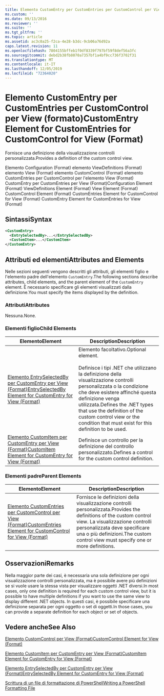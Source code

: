 ```yaml
---
title: Elemento CustomEntry per CustomEntries per CustomControl per View (Format) | Microsoft Docs
ms.custom: ''
ms.date: 09/13/2016
ms.reviewer: ''
ms.suite: ''
ms.tgt_pltfrm: ''
ms.topic: article
ms.assetid: ac3c0a25-f2ca-4e28-b3dc-9cb06a76d92a
caps.latest.revision: 11
ms.openlocfilehash: 7804155bffeb1f0df8339f797bf59f8def56a3fc
ms.sourcegitcommit: debd2b38fb8070a7357bf1a4bf9cc736f3702f31
ms.translationtype: MT
ms.contentlocale: it-IT
ms.lasthandoff: 12/05/2019
ms.locfileid: "72364020"
---
```

# <a name="customentry-element-for-customentries-for-customcontrol-for-view-format"></a><span data-ttu-id="a99b2-102">Elemento CustomEntry per CustomEntries per CustomControl per View (formato)</span><span class="sxs-lookup"><span data-stu-id="a99b2-102">CustomEntry Element for CustomEntries for CustomControl for View (Format)</span></span>

<span data-ttu-id="a99b2-103">Fornisce una definizione della visualizzazione controlli personalizzata.</span><span class="sxs-lookup"><span data-stu-id="a99b2-103">Provides a definition of the custom control view.</span></span>

<span data-ttu-id="a99b2-104">Elemento Configuration (Format) elemento ViewDefinitions (Format) elemento View (Format) elemento CustomControl (Format) elemento CustomEntries per CustomControl per l'elemento View (Format) CustomEntry per CustomEntries per View (Format)</span><span class="sxs-lookup"><span data-stu-id="a99b2-104">Configuration Element (Format) ViewDefinitions Element (Format) View Element (Format) CustomControl Element (Format) CustomEntries Element for CustomControl for View (Format) CustomEntry Element for CustomEntries for View (Format)</span></span>

## <a name="syntax"></a><span data-ttu-id="a99b2-105">Sintassi</span><span class="sxs-lookup"><span data-stu-id="a99b2-105">Syntax</span></span>

```xml
<CustomEntry>
  <EntrySelectedBy>...</EntrySelectedBy>
  <CustomItem>...</CustomItem>
</CustomEntry>
```

## <a name="attributes-and-elements"></a><span data-ttu-id="a99b2-106">Attributi ed elementi</span><span class="sxs-lookup"><span data-stu-id="a99b2-106">Attributes and Elements</span></span>

<span data-ttu-id="a99b2-107">Nelle sezioni seguenti vengono descritti gli attributi, gli elementi figlio e l'elemento padre dell'elemento `CustomEntry`.</span><span class="sxs-lookup"><span data-stu-id="a99b2-107">The following sections describe attributes, child elements, and the parent element of the `CustomEntry` element.</span></span> <span data-ttu-id="a99b2-108">È necessario specificare gli elementi visualizzati dalla definizione.</span><span class="sxs-lookup"><span data-stu-id="a99b2-108">You must specify the items displayed by the definition.</span></span>

### <a name="attributes"></a><span data-ttu-id="a99b2-109">Attributi</span><span class="sxs-lookup"><span data-stu-id="a99b2-109">Attributes</span></span>

<span data-ttu-id="a99b2-110">Nessuna.</span><span class="sxs-lookup"><span data-stu-id="a99b2-110">None.</span></span>

### <a name="child-elements"></a><span data-ttu-id="a99b2-111">Elementi figlio</span><span class="sxs-lookup"><span data-stu-id="a99b2-111">Child Elements</span></span>

|<span data-ttu-id="a99b2-112">Elemento</span><span class="sxs-lookup"><span data-stu-id="a99b2-112">Element</span></span>|<span data-ttu-id="a99b2-113">Description</span><span class="sxs-lookup"><span data-stu-id="a99b2-113">Description</span></span>|
|-------------|-----------------|
|[<span data-ttu-id="a99b2-114">Elemento EntrySelectedBy per CustomEntry per View (Format)</span><span class="sxs-lookup"><span data-stu-id="a99b2-114">EntrySelectedBy Element for CustomEntry for View (Format)</span></span>](./entryselectedby-element-for-customentry-for-customcontrol-for-view-format.md)|<span data-ttu-id="a99b2-115">Elemento facoltativo.</span><span class="sxs-lookup"><span data-stu-id="a99b2-115">Optional element.</span></span><br /><br /> <span data-ttu-id="a99b2-116">Definisce i tipi .NET che utilizzano la definizione della visualizzazione controlli personalizzata o la condizione che deve esistere affinché questa definizione venga utilizzata.</span><span class="sxs-lookup"><span data-stu-id="a99b2-116">Defines the .NET types that use the definition of the custom control view or the condition that must exist for this definition to be used.</span></span>|
|[<span data-ttu-id="a99b2-117">Elemento CustomItem per CustomEntry per View (Format)</span><span class="sxs-lookup"><span data-stu-id="a99b2-117">CustomItem Element for CustomEntry for View (Format)</span></span>](./customitem-element-for-customentry-for-customcontrol-for-view-format.md)|<span data-ttu-id="a99b2-118">Definisce un controllo per la definizione del controllo personalizzato.</span><span class="sxs-lookup"><span data-stu-id="a99b2-118">Defines a control for the custom control definition.</span></span>|

### <a name="parent-elements"></a><span data-ttu-id="a99b2-119">Elementi padre</span><span class="sxs-lookup"><span data-stu-id="a99b2-119">Parent Elements</span></span>

|<span data-ttu-id="a99b2-120">Elemento</span><span class="sxs-lookup"><span data-stu-id="a99b2-120">Element</span></span>|<span data-ttu-id="a99b2-121">Description</span><span class="sxs-lookup"><span data-stu-id="a99b2-121">Description</span></span>|
|-------------|-----------------|
|[<span data-ttu-id="a99b2-122">Elemento CustomEntries per CustomControl per View (Format)</span><span class="sxs-lookup"><span data-stu-id="a99b2-122">CustomEntries Element for CustomControl for View (Format)</span></span>](./customentries-element-for-customcontrol-for-view-format.md)|<span data-ttu-id="a99b2-123">Fornisce le definizioni della visualizzazione controlli personalizzata.</span><span class="sxs-lookup"><span data-stu-id="a99b2-123">Provides the definitions of the custom control view.</span></span> <span data-ttu-id="a99b2-124">La visualizzazione controlli personalizzata deve specificare una o più definizioni.</span><span class="sxs-lookup"><span data-stu-id="a99b2-124">The custom control view must specify one or more definitions.</span></span>|

## <a name="remarks"></a><span data-ttu-id="a99b2-125">Osservazioni</span><span class="sxs-lookup"><span data-stu-id="a99b2-125">Remarks</span></span>

<span data-ttu-id="a99b2-126">Nella maggior parte dei casi, è necessaria una sola definizione per ogni visualizzazione controlli personalizzata, ma è possibile avere più definizioni se si vuole usare la stessa vista per visualizzare oggetti .NET diversi.</span><span class="sxs-lookup"><span data-stu-id="a99b2-126">In most cases, only one definition is required for each custom control view, but it is possible to have multiple definitions if you want to use the same view to display different .NET objects.</span></span> <span data-ttu-id="a99b2-127">In questi casi, è possibile specificare una definizione separata per ogni oggetto o set di oggetti.</span><span class="sxs-lookup"><span data-stu-id="a99b2-127">In those cases, you can provide a separate definition for each object or set of objects.</span></span>

## <a name="see-also"></a><span data-ttu-id="a99b2-128">Vedere anche</span><span class="sxs-lookup"><span data-stu-id="a99b2-128">See Also</span></span>

[<span data-ttu-id="a99b2-129">Elemento CustomControl per View (Format)</span><span class="sxs-lookup"><span data-stu-id="a99b2-129">CustomControl Element for View (Format)</span></span>](./customcontrol-element-for-view-format.md)

[<span data-ttu-id="a99b2-130">Elemento CustomItem per CustomEntry per View (Format)</span><span class="sxs-lookup"><span data-stu-id="a99b2-130">CustomItem Element for CustomEntry for View (Format)</span></span>](./customitem-element-for-customentry-for-customcontrol-for-view-format.md)

[<span data-ttu-id="a99b2-131">Elemento EntrySelectedBy per CustomEntry per View (Format)</span><span class="sxs-lookup"><span data-stu-id="a99b2-131">EntrySelectedBy Element for CustomEntry for View (Format)</span></span>](./entryselectedby-element-for-customentry-for-customcontrol-for-view-format.md)

[<span data-ttu-id="a99b2-132">Scrittura di un file di formattazione di PowerShell</span><span class="sxs-lookup"><span data-stu-id="a99b2-132">Writing a PowerShell Formatting File</span></span>](./writing-a-powershell-formatting-file.md)
